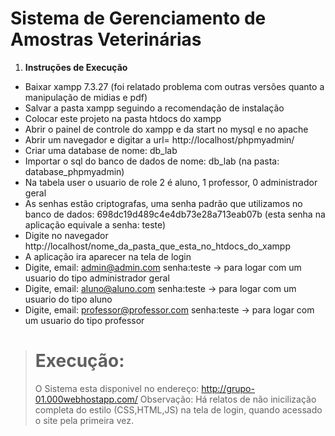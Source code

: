 # Sistema de Gerenciamento de Amostras Veterinárias

1. **Instruções de Execução**
- Baixar xampp 7.3.27 (foi relatado problema com outras versões quanto a manipulação de midias e pdf)
- Salvar a pasta xampp seguindo a recomendação de instalação
- Colocar este projeto na pasta htdocs do xampp
- Abrir o painel de controle do xampp e da start no mysql e no apache
- Abrir um navegador e digitar a url= http://localhost/phpmyadmin/
- Criar uma database de nome: db_lab
- Importar o sql do banco de dados de nome: db_lab (na pasta: database_phpmyadmin)
- Na tabela user o usuario de role 2 é aluno, 1 professor, 0 administrador geral
- As senhas estão criptografas, uma senha padrão que utilizamos no banco de dados: 698dc19d489c4e4db73e28a713eab07b  (esta senha na aplicação equivale a senha: teste)
- Digite no navegador http://localhost/nome_da_pasta_que_esta_no_htdocs_do_xampp
- A aplicação ira aparecer na tela de login
- Digite, email: admin@admin.com            senha:teste   -> para logar com um usuario do tipo administrador geral
- Digite, email: aluno@aluno.com            senha:teste   -> para logar com um usuario do tipo aluno
- Digite, email: professor@professor.com    senha:teste   -> para logar com um usuario do tipo professor


> # Execução:
> O Sistema esta disponivel no endereço: http://grupo-01.000webhostapp.com/
> Observação: Há relatos de não inicilização completa do estilo (CSS,HTML,JS) na tela de login, quando acessado o site pela primeira vez.
